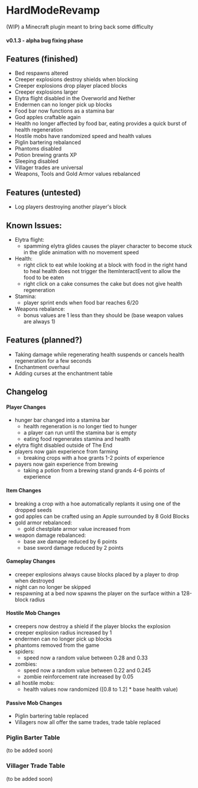# HardModeRevamp
(WIP) a Minecraft plugin meant to bring back some difficulty
#### v0.1.3 - alpha bug fixing phase

## Features (finished)
- Bed respawns altered
- Creeper explosions destroy shields when blocking
- Creeper explosions drop player placed blocks
- Creeper explosions larger
- Elytra flight disabled in the Overworld and Nether
- Endermen can no longer pick up blocks
- Food bar now functions as a stamina bar
- God apples craftable again
- Health no longer affected by food bar, eating provides a quick burst of health regeneration
- Hostile mobs have randomized speed and health values
- Piglin bartering rebalanced
- Phantoms disabled
- Potion brewing grants XP
- Sleeping disabled
- Villager trades are universal
- Weapons, Tools and Gold Armor values rebalanced

## Features (untested)
- Log players destroying another player's block

## Known Issues:
- Elytra flight:
  - spamming elytra glides causes the player character to become stuck in the glide animation with no movement speed
- Health:
  - right click to eat while looking at a block with food in the right hand to heal health does not trigger the ItemInteractEvent to allow the food to be eaten
  - right click on a cake consumes the cake but does not give health regeneration
- Stamina:
  - player sprint ends when food bar reaches 6/20
- Weapons rebalance:
  - bonus values are 1 less than they should be (base weapon values are always 1)

## Features (planned?)
- Taking damage while regenerating health suspends or cancels health regeneration for a few seconds
- Enchantment overhaul
- Adding curses at the enchantment table


## Changelog
#### Player Changes
- hunger bar changed into a stamina bar
  - health regeneration is no longer tied to hunger
  - a player can run until the stamina bar is empty
  - eating food regenerates stamina and health
- elytra flight disabled outside of The End
- players now gain experience from farming
  - breaking crops with a hoe grants 1-2 points of experience
- payers now gain experience from brewing
  - taking a potion from a brewing stand grands 4-6 points of experience

#### Item Changes
- breaking a crop with a hoe automatically replants it using one of the dropped seeds
- god apples can be crafted using an Apple surrounded by 8 Gold Blocks
- gold armor rebalanced:
  - gold chestplate armor value increased from 
- weapon damage rebalanced:
  - base axe damage reduced by 6 points
  - base sword damage reduced by 2 points

#### Gameplay Changes
- creeper explosions always cause blocks placed by a player to drop when destroyed 
- night can no longer be skipped
- respawning at a bed now spawns the player on the surface within a 128-block radius

#### Hostile Mob Changes
- creepers now destroy a shield if the player blocks the explosion
- creeper explosion radius increased by 1
- endermen can no longer pick up blocks
- phantoms removed from the game
- spiders:
  - speed now a random value between 0.28 and 0.33
- zombies:
  - speed now a random value between 0.22 and 0.245
  - zombie reinforcement rate increased by 0.05
- all hostile mobs:
  - health values now randomized ([0.8 to 1.2] * base health value)
  
#### Passive Mob Changes
- Piglin bartering table replaced
- Villagers now all offer the same trades, trade table replaced


### Piglin Barter Table
(to be added soon)

### Villager Trade Table
(to be added soon)
